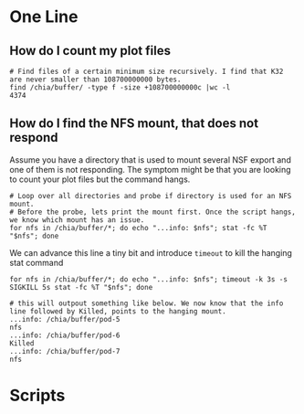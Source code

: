 # One Line
## How do I count my plot files
```
# Find files of a certain minimum size recursively. I find that K32 are never smaller than 108700000000 bytes.
find /chia/buffer/ -type f -size +108700000000c |wc -l
4374
```
## How do I find the NFS mount, that does not respond
Assume you have a directory that is used to mount several NSF export and one of them is not responding. The symptom might be that you are looking to count your plot files but the command hangs.
```
# Loop over all directories and probe if directory is used for an NFS mount.
# Before the probe, lets print the mount first. Once the script hangs, we know which mount has an issue.
for nfs in /chia/buffer/*; do echo "...info: $nfs"; stat -fc %T "$nfs"; done
```
We can advance this line a tiny bit and introduce `timeout` to kill the hanging stat command
```
for nfs in /chia/buffer/*; do echo "...info: $nfs"; timeout -k 3s -s SIGKILL 5s stat -fc %T "$nfs"; done

# this will outpout something like below. We now know that the info line followed by Killed, points to the hanging mount.
...info: /chia/buffer/pod-5
nfs
...info: /chia/buffer/pod-6
Killed
...info: /chia/buffer/pod-7
nfs
```
# Scripts
